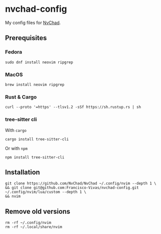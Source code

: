 # nvchad-config
My config files for [NvChad](https://nvchad.com/).

## Prerequisites
### Fedora
```
sudo dnf install neovim ripgrep
```
### MacOS
```
brew install neovim ripgrep
```

### Rust & Cargo
```
curl --proto '=https' --tlsv1.2 -sSf https://sh.rustup.rs | sh
```
### tree-sitter cli

With `cargo`
```
cargo install tree-sitter-cli
```

Or with `npm`
```
npm install tree-sitter-cli
```

## Installation

```
git clone https://github.com/NvChad/NvChad ~/.config/nvim --depth 1 \
&& git clone git@github.com:Francisco-Vivas/nvchad-config.git ~/.config/nvim/lua/custom --depth 1 \
&& nvim
```

## Remove old versions
```
rm -rf ~/.config/nvim
rm -rf ~/.local/share/nvim
```